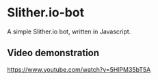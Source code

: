 # Slither.io-bot
A simple Slither.io bot, written in Javascript.

## Video demonstration
https://www.youtube.com/watch?v=5HlPM35bT5A
